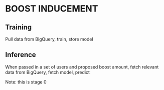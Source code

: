 # BOOST INDUCEMENT

## Training

Pull data from BigQuery, train, store model

## Inference

When passed in a set of users and proposed boost amount, fetch relevant data from BigQuery, fetch model, predict

Note: this is stage 0
